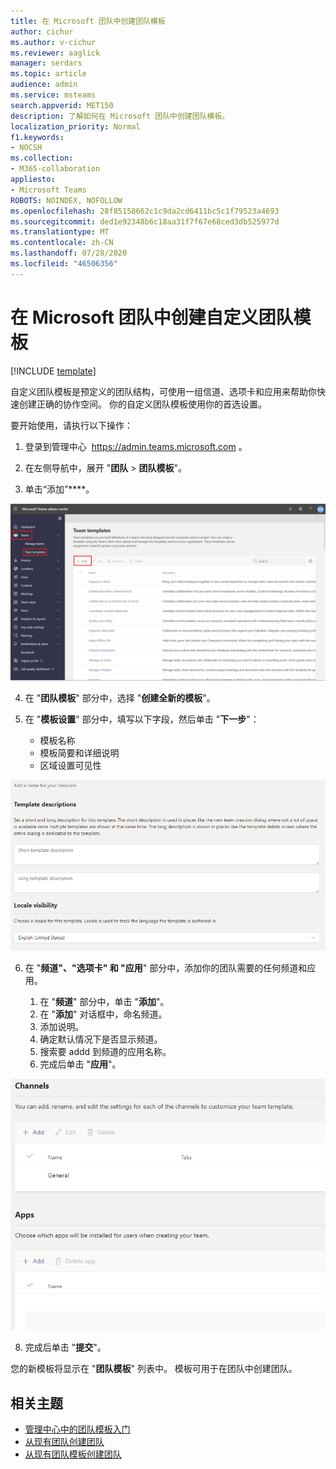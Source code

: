 ```yaml
---
title: 在 Microsoft 团队中创建团队模板
author: cichur
ms.author: v-cichur
ms.reviewer: aaglick
manager: serdars
ms.topic: article
audience: admin
ms.service: msteams
search.appverid: MET150
description: 了解如何在 Microsoft 团队中创建团队模板。
localization_priority: Normal
f1.keywords:
- NOCSH
ms.collection:
- M365-collaboration
appliesto:
- Microsoft Teams
ROBOTS: NOINDEX, NOFOLLOW
ms.openlocfilehash: 28f85158662c1c9da2cd6411bc5c1f79523a4693
ms.sourcegitcommit: ded1e92348b6c18aa31f7f67e68ced3db525977d
ms.translationtype: MT
ms.contentlocale: zh-CN
ms.lasthandoff: 07/28/2020
ms.locfileid: "46506356"
---
```

# <a name="create-a-custom-team-template-in-microsoft-teams"></a>在 Microsoft 团队中创建自定义团队模板

[!INCLUDE [template](includes/preview-feature.md)]

自定义团队模板是预定义的团队结构，可使用一组信道、选项卡和应用来帮助你快速创建正确的协作空间。 你的自定义团队模板使用你的首选设置。  

要开始使用，请执行以下操作：

1. 登录到管理中心  <a href="<<<https://admin.teams.microsoft.com>>>" target="_blank">https://admin.teams.microsoft.com</a> 。

2. 在左侧导航中，展开 "**团队**  >  **团队模板**"。

3. 单击“添加”****。

!["团队模板" 对话框的图像，其中突出显示了 "添加"。](media/team-templates-new.png)

4. 在 "**团队模板**" 部分中，选择 "**创建全新的模板**"。

5. 在 "**模板设置**" 部分中，填写以下字段，然后单击 "**下一步**"：
    - 模板名称
    - 模板简要和详细说明
    - 区域设置可见性  

!["团队模板设置命名" 对话框的图像。](media/template-add-a-name.png)

6. 在 "**频道"、"选项卡" 和 "应用**" 部分中，添加你的团队需要的任何频道和应用。

    1. 在 "**频道**" 部分中，单击 "**添加**"。
    2. 在 "**添加**" 对话框中，命名频道。
    3. 添加说明。
    4. 确定默认情况下是否显示频道。
    5. 搜索要 addd 到频道的应用名称。
    6. 完成后单击 "**应用**"。

![团队模板频道、选项卡和应用屏幕的图像。](media/template-channels-tabs-apps.png)

8. 完成后单击 "**提交**"。

您的新模板将显示在 "**团队模板**" 列表中。 模板可用于在团队中创建团队。

## <a name="related-topics"></a>相关主题

- [管理中心中的团队模板入门](get-started-with-teams-templates-in-the-admin-console.md)
- [从现有团队创建团队](create-team-from-existing-team.md)
- [从现有团队模板创建团队](modify-existing-team-template.md)
